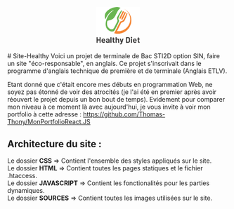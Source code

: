 <p align="center"><img src="https://github.com/Thomas-Thony/Site-Healthy/blob/main/SOURCES/HealthyFood2.png" width="100px" height="auto"/></p>
# Site-Healthy 
Voici un projet de terminale de Bac STI2D option SIN, faire un site "éco-responsable", en anglais.
Ce projet s'inscrivait dans le programme d'anglais technique de première et de terminale (Anglais ETLV).

Etant donné que c'était encore mes débuts en programmation Web, ne soyez pas étonné de voir des atrocités (je l'ai été en premier après avoir réouvert le projet depuis un bon bout de temps).
Evidement pour comparer mon niveau à ce moment là avec aujourd'hui, je vous invite à voir mon portfolio à cette adresse : https://github.com/Thomas-Thony/MonPortfolioReact.JS

## Architecture du site :
Le dossier **CSS** => Contient l'ensemble des styles appliqués sur le site.<br>
Le dossier **HTML** => Contient toutes les pages statiques et le fichier .htaccess.<br>
Le dossier **JAVASCRIPT** => Contient les fonctionalités pour les parties dynamiques.<br>
Le dossier **SOURCES** => Contient toutes les images utilisées sur le site.<br>
